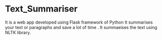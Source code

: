 # Text_Summariser
It is a web app developed using Flask framework of Python
It summarises your text or paragraphs and save a lot of time . 
It summaeises the text using NLTK library.
